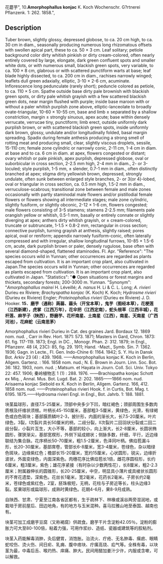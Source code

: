花蘑芋",
10.**Amorphophallus konjac** K. Koch Wochenschr. G?rtnerei Pflanzenk. 1: 262. 1858.",

## Description
Tuber brown, slightly glossy, depressed globose, to ca. 20 cm high, to ca. 30 cm in diam., seasonally producing numerous long rhizomatous offsets with swollen apical part, these to ca. 50 × 3 cm. Leaf solitary; petiole background color dirty whitish pinkish or dirty cream-colored, often nearly entirely covered by large, elongate, dark green confluent spots and smaller white dots, or with numerous small, blackish green spots, very variable, to ca. 100 × 8 cm, glabrous or with scattered punctiform warts at base; leaf blade highly dissected, to ca. 200 cm in diam., rachises narrowly winged; leaflets dull green adaxially, elliptic, 3-10 × 2-6 cm, acuminate. Inflorescence long pedunculate (rarely short); peduncle colored as petiole, to ca. 110 × 5 cm. Spathe outside base dirty pale brownish with blackish green spots, or dirty pale whitish grayish with a few scattered blackish green dots, near margin flushed with purple; inside base maroon with or without a paler whitish purplish zone above, elliptic-lanceolate to broadly ovate-triangular, 10-60 × 10-55 cm, base and limb ± separated by a shallow constriction, margin ± strongly sinuous, apex acute; base within densely verrucate, verrucae tiny, punctiform; limb erect, outside uniformly dark purplish brown, or with scattered blackish green spots, inside uniformly dark brown, glossy, undulate and/or longitudinally folded, basal margin spreading. Spadix during female anthesis producing a strong smell of rotting meat and producing small, clear, slightly viscous droplets, sessile, 15-110 cm; female zone cylindric or narrowly conic, 2-11 cm, 1-4 cm in diam. at base and to ca. 6 cm in diam. at apex, flowers congested or distant; ovary whitish or pale pinkish, apex purplish, depressed globose, oval or suborbicular in cross section, 2-2.5 mm high, 2-4 mm in diam., 2- or 3-loculed; style purplish, 1-5 mm, ± slender, 0.7-1 mm in diam., often distinctly branched at apex; stigma dirty yellowish brown, depressed, strongly undulate, often sunk between enlarged style branches, 2- or 3(or 4)-lobed, oval or triangular in cross section, ca. 0.5 mm high, 1.5-2 mm in diam., verruculose-scabrous; transitional zone between female and male zones occasionally with partly staminodal male flowers and/or pistillodial female flowers or flowers showing all intermediate stages; male zone cylindric, slightly fusiform, or slightly obconic, 2-12 × 1-6 cm, flowers congested; male flowers consisting of 3-5 stamens; stamens 2-2.5 mm; filaments pale orangish yellow or whitish, 0.5-1 mm, basally or entirely connate or slightly diverging at apex; anthers dirty whitish grayish, or ± cream-colored, truncate or subtruncate, 1-1.5 × 0.8-2 mm, rectangular in cross section; connective purplish, turning grayish at anthesis, slightly raised; pores apical, oval or reniform; appendix narrowly fusiform-conic, often laterally compressed and with irregular, shallow longitudinal furrows, 10-85 × 1.5-6 cm, acute, dark purplish brown or paler, densely rugulose, base often with several diamond-shaped, flattened staminodes. Fl. Apr.
  "Reference": "The species occurs wild in Yunnan; other occurrences are regarded as plants escaped from cultivation. It is an important crop plant, also cultivated in Japan.The species occurs wild in Yunnan; other occurrences are regarded as plants escaped from cultivation. It is an important crop plant, also cultivated in Japan.
  "Statistics": "● Open situations or forest margins and thickets, secondary forests; 200-3000 m. Yunnan.
  "Synonym": "*Amorphophallus mairei* H. Léveillé; *A. nanus* H. Li &amp; C. L. Long; *A. rivieri* Durieu ex Riviere; *Brachyspatha konjac* (K. Koch) K. Koch; *Hydrosme rivieri* (Durieu ex Riviere) Engler; *Proteinophallus rivieri* (Durieu ex Riviere) J. D. Hooker.
**15．磨芋（通称）蒟蒻、蒻头（开宝本草），鬼芋（图经本草），花梗莲（江西新建），虎掌（江西万年），花伞把（江西定南），蛇头根草（江西丰城），花杆莲、麻芋子（陕西），野磨芋、花杆南星、土南星（江西），南星、天南星（广西河池），花麻蛇（云南思茅）**

Amorphophallus rivieri Durieu in Cat. des graines Jard. Bordaux 12. 1869 nom. nud. , Carr in Rev. Hort. 1871: 573. 1871; Masters in Gard, Chron. 1873: 61. fig. 117-119. 1873; Engl. in DC. , Monogr. Phan. 2: 312. 1879; in Engl., Pflanzenr. 48 (4, 23C): 85, fig. 29. 1911; Hand. -Mazt., Symb. Sin. 7: 1362. 1936; Gagn. in Lecte., Fl. Gen. Indo-Chine 6: 1164. 1942; S. Y. Hu in Dansk Bot. Arkiv 23 (4) : 439. 1968. ——Amorphophallus konjac K. Koch in Berlin, Allgem. Gartenz. : 166. 1858 nom. nud.; N. E. Brown in Journ. Linn. Soc. Bot. 36: 182. 1903, nom. nud. ; Matsum. et Hayata in Journ. Coll. Sci. Univ. Tokyo 22: 457. 1906; 秦岭植物志 1 (1) : 288. 1976. ——Brachispatha konjac Schott ex Miq. , Annal. Mus. Bot. Lugd. Bat. 2: 202. 1865——1866 nom. nud. Arisaema konjac Siebold ex K. Koch in Berlin, Allgem. Gartenz. 166, 412. 1858 nom. nud. ——Proteinophallus rivieri Hook. f. in Curtis, Bot. Mag. t. 6195. 1875.——Hydrosma rivieri Engl. in Engl., Bot. Jahrb. 1: 188. 1881.

块茎扁球形，直径7.5-25厘米，顶部中央多少下凹，暗红褐色；颈部周围生多数肉质根及纤维状须根。叶柄长45-150厘米，基部粗3-5厘米，黄绿色，光滑，有绿褐色或白色斑块；基部膜质鳞叶2-3，披针形，内面的渐长大，长7.5-20厘米。叶片绿色，3裂，I次裂片具长50厘米的柄，二歧分裂，II次裂片二回羽状分裂或二回二歧分裂，小裂片互生，大小不等，基部的较小，向上渐大，长2-8厘米，长圆状椭圆形，骤狭渐尖，基部宽楔形，外侧下延成翅状；侧脉多数，纤细，平行，近边缘联结为集合脉。花序柄长50-70厘米，粗1.5-2厘米，色泽同叶柄。佛焰苞漏斗形，长20-30厘米，基部席卷，管部长6-8厘米，宽3-4厘米，苍绿色，杂以暗绿色斑块，边缘紫红色；檐部长15-20厘米，宽约15厘米，心状圆形，锐尖，边缘折波状，外面变绿色，内面深紫色。肉穗花序比佛焰苞长1倍，雌花序圆柱形，长约6厘米，粗3厘米，紫色；雄花序紧接（有时杂以少数两性花），长8厘米，粗2-2.3厘米；附属器伸长的圆锥形，长20-25厘米，中空，明显具小薄片或具棱状长圆形的不育花遗垫，深紫色。花丝长1毫米，宽2毫米，花药长2毫米。子房长约2毫米，苍绿色或紫红色，2室，胚珠极短，无柄，花柱与子房近等长，柱头边缘3裂。浆果球形或扁球形，成熟时黄绿色。花期4-6月，果8-9月成熟。

自陕西、甘肃、宁夏至江南各省区都有，生于疏林下、林椽或溪谷两旁湿润地，或栽培于房前屋后、田边地角，有的地方与玉米混种。喜马拉雅山地至泰国、越南也有。

块茎可加工成磨芋豆腐（又称褐腐）供疏食。磨芋干片含淀粉42.05％，淀粉的膨胀力可大至80-100倍，粘着力强，可用作浆纱、造纸、瓷器或建筑等的胶粘剂。

块茎入药能解毒消肿，灸后健胃，消饱胀。治流火、疔疮、无名肿毒、瘰疬、眼睛蛇咬伤、烫火伤、间日疟、乳痈、腹中痞块、疔癀高烧、疝气等。全株有毒，以块茎为最，中毒后舌、喉灼热、痒痛、肿大。民间用醋加姜汁少许，内服或含嗽，可以解救。
